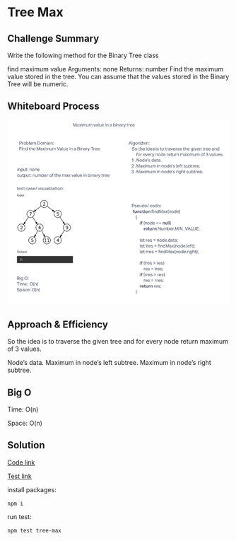 # Tree Max

## Challenge Summary

<!-- Description of the challenge -->

Write the following method for the Binary Tree class

find maximum value
Arguments: none
Returns: number
Find the maximum value stored in the tree. You can assume that the values stored in the Binary Tree will be numeric.

## Whiteboard Process

<!-- Embedded whiteboard image -->

![Tree Max](./tree-max.png)

## Approach & Efficiency

<!-- What approach did you take? Why? What is the Big O space/time for this approach? -->

So the idea is to traverse the given tree and for every node return maximum of 3 values.

Node’s data.
Maximum in node’s left subtree.
Maximum in node’s right subtree.

## Big O

Time: O(n)

Space: O(n)

## Solution

<!-- Show how to run your code, and examples of it in action -->

[Code link](./tree-max.js)

[Test link](./tree-max.test.js)

install packages:

    npm i

run test:

    npm test tree-max
